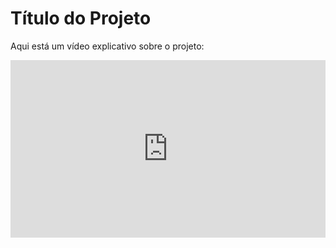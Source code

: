# Título do Projeto

Aqui está um vídeo explicativo sobre o projeto:

<div style="position: relative; padding-bottom: 56.25%; height: 0;">
  <iframe src="https://vimeo.com/984255747?share=copy" style="position: absolute; top: 0; left: 0; width: 100%; height: 100%;" frameborder="0" allowfullscreen></iframe>
</div>
